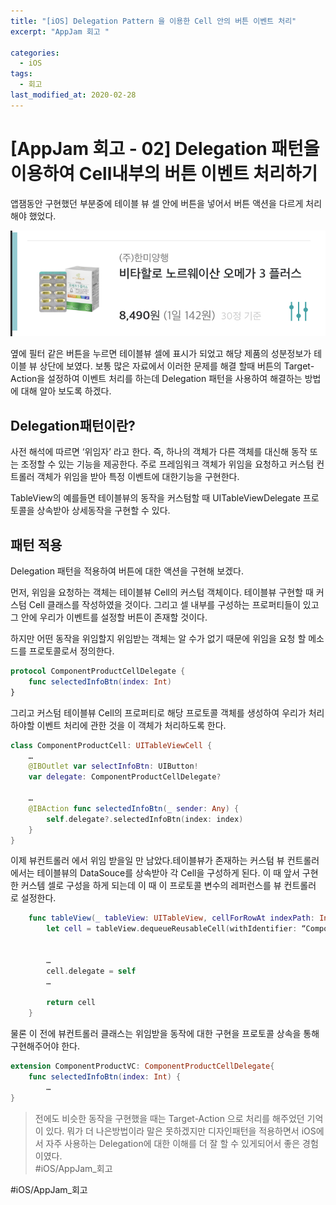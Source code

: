 ```yaml
---
title: "[iOS] Delegation Pattern 을 이용한 Cell 안의 버튼 이벤트 처리"
excerpt: "AppJam 회고 "

categories:
  - iOS
tags:
  - 회고
last_modified_at: 2020-02-28
---
```


# [AppJam 회고 - 02] Delegation 패턴을 이용하여 Cell내부의 버튼 이벤트 처리하기
  앱잼동안 구현했던 부분중에 테이블 뷰 셀 안에 버튼을 넣어서 버튼 액션을 다르게 처리해야 했었다.

![](/assets/images/delegation-post/01.png)

 옆에 필터 같은 버튼을 누르면 테이블뷰 셀에 표시가 되었고 해당 제품의 성분정보가 테이블 뷰 상단에 보였다. 보통 많은 자료에서 이러한 문제를 해결 할때 버튼의 Target-Action을 설정하여 이벤트 처리를 하는데 Delegation 패턴을 사용하여 해결하는 방법에 대해 알아 보도록 하겠다.

## Delegation패턴이란?
 사전 해석에 따르면 ‘위임자’ 라고 한다. 즉, 하나의 객체가 다른 객체를 대신해 동작 또는 조정할 수 있는 기능을 제공한다. 주로 프레임워크 객체가 위임을 요청하고 커스텀 컨트롤러 객체가 위임을 받아 특정 이벤트에 대한기능을 구현한다.

 TableView의 예를들면 테이블뷰의 동작을 커스텀할 때 UITableViewDelegate 프로토콜을 상속받아 상세동작을 구현할 수 있다. 

## 패턴 적용
 Delegation 패턴을 적용하여 버튼에 대한 액션을 구현해 보겠다.

 먼저, 위임을 요청하는 객체는 테이블뷰 Cell의 커스텀 객체이다. 테이블뷰 구현할 때 커스텀 Cell 클래스를 작성하였을 것이다. 그리고 셀 내부를 구성하는 프로퍼티들이 있고 그 안에 우리가 이벤트를 설정할 버튼이 존재할 것이다.

 하지만 어떤 동작을 위임할지 위임받는 객체는 알 수가 없기 때문에 위임을 요청 할 메소드를 프로토콜로서 정의한다.

```swift
protocol ComponentProductCellDelegate {
    func selectedInfoBtn(index: Int)
}
```

 그리고 커스텀 테이블뷰 Cell의 프로퍼티로 해당 프로토콜 객체를 생성하여 우리가 처리하야할 이벤트 처리에 관한 것을 이 객체가 처리하도록 한다.

```swift
class ComponentProductCell: UITableViewCell {
    …
    @IBOutlet var selectInfoBtn: UIButton!
    var delegate: ComponentProductCellDelegate?
    
    …
    @IBAction func selectedInfoBtn(_ sender: Any) {
        self.delegate?.selectedInfoBtn(index: index)
    }
}
```

 이제 뷰컨트롤러 에서 위임 받을일 만 남았다.테이블뷰가 존재하는 커스텀 뷰 컨트롤러에서는 테이블뷰의 DataSouce를 상속받아 각 Cell을 구성하게 된다. 이 때 앞서 구현한 커스템 셀로 구성을 하게 되는데 이 때 이 프로토콜 변수의 레퍼런스를 뷰 컨트롤러 로 설정한다.

```swift
    func tableView(_ tableView: UITableView, cellForRowAt indexPath: IndexPath) -> UITableViewCell {
        let cell = tableView.dequeueReusableCell(withIdentifier: “ComponentProductCell”) as! ComponentProductCell
        
        
        …
        cell.delegate = self
        …  

        return cell
    }
```

 물론 이 전에 뷰컨트롤러 클래스는 위임받을 동작에 대한 구현을 프로토콜 상속을 통해 구현해주어야 한다.

```swift
extension ComponentProductVC: ComponentProductCellDelegate{
    func selectedInfoBtn(index: Int) {
        …
}
```

> 전에도 비슷한 동작을 구현했을 때는 Target-Action 으로 처리를 해주었던 기억이 있다. 뭐가 더 나은방법이라 말은 못하겠지만 디자인패턴을 적용하면서 iOS에서 자주 사용하는 Delegation에 대한 이해를 더 잘 할 수 있게되어서 좋은 경험이였다.  
#iOS/AppJam_회고


#iOS/AppJam\_회고

